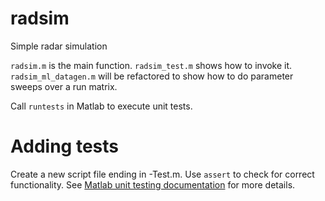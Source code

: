 # radsim
Simple radar simulation

`radsim.m` is the main function. `radsim_test.m` shows how to invoke it. `radsim_ml_datagen.m` will be refactored to show how to do parameter sweeps over a run matrix.

Call `runtests` in Matlab to execute unit tests.

# Adding tests
Create a new script file ending in -Test.m. Use `assert` to check for correct functionality. See [Matlab unit testing documentation](https://www.mathworks.com/help/matlab/matlab-unit-test-framework.html) for more details.
